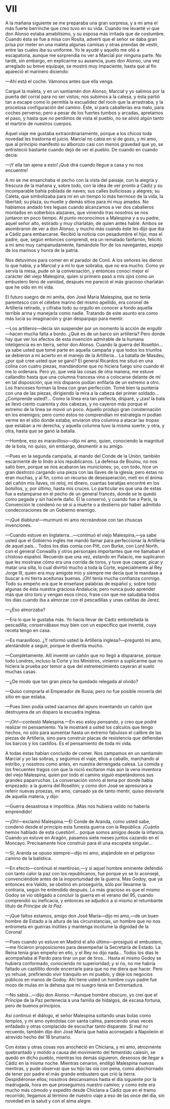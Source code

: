# VII

A la mañana siguiente se me preparaba una gran sorpresa, y a mi ama el más
fuerte berrinche que creo tuvo en su vida. Cuando me levanté vi que don Alonso
estaba amabilísimo, y su esposa más irritada que de costumbre. Cuando ésta se
fue a misa con Rosita, advertí que el señor se daba gran prisa por meter en una
maleta algunas camisas y otras prendas de vestir, entre las cuales iba su
uniforme. Yo le ayudé y aquello me olió a escapatoria, aunque me sorprendía no
ver a Marcial por ninguna parte. No tardé, sin embargo, en explicarme su
ausencia, pues don Alonso, una vez arreglado su breve equipaje, se mostró muy
impaciente, hasta que al fin apareció el marinero diciendo:

—Ahí está el coche. Vámonos antes que ella venga.

Cargué la maleta, y en un santiamén don Alonso, Marcial y yo salimos por la
puerta del corral para no ser vistos; nos subimos a la calesa, y ésta partió
tan a escape como lo permitía la escualidez del rocín que la arrastraba, y la
procelosa configuración del camino. Éste, si para caballerías era malo, para
coches perverso; pero a pesar de los fuertes tumbos y arcadas, apretamos el
paso, y hasta que no perdimos de vista el pueblo, no se alivió algún tanto el
martirio de nuestros cuerpos.

Aquel viaje me gustaba extraordinariamente, porque a los chicos toda novedad
les trastorna el juicio. Marcial no cabía en sí de gozo, y mi amo, que al
principio manifestó su alborozo casi con menos gravedad que yo, se entristeció
bastante cuando dejó de ver el pueblo. De cuando en cuando decía:

—¡Y ella tan ajena a esto! ¡Qué dirá cuando llegue a casa y no nos encuentre!

A mí se me ensanchaba el pecho con la vista del paisaje, con la alegría
y frescura de la mañana y, sobre todo, con la idea de ver pronto a Cádiz y su
incomparable bahía poblada de naves; sus calles bulliciosas y alegres; su
Caleta, que simbolizaba para mí en un tiempo lo más hermoso de la vida, la
libertad; su plaza, su muelle y demás sitios para mí muy amados. No habíamos
andado tres leguas cuando alcanzamos a ver dos caballeros montados en soberbios
alazanes, que viniendo tras nosotros se nos juntaron en poco tiempo. Al punto
reconocimos a Malespina y a su padre, aquel señor alto, estirado y muy
charlatán, de quien antes hablé. Ambos se asombraron de ver a don Alonso,
y mucho más cuando éste les dijo que iba a Cádiz para embarcarse. Recibió la
noticia con pesadumbre el hijo; mas el padre, que, según entonces comprendí,
era un rematado fanfarrón, felicitó a mi amo muy campanudamente, llamándole
flor de los navegantes, espejo de los marinos y honra de la patria.

Nos detuvimos para comer en el parador de Conil. A los señores les dieron lo
que había, y a Marcial y a mí lo que sobraba, que no era mucho. Como yo servía
la mesa, pude oír la conversación, y entonces conocí mejor el carácter del
viejo Malespina, quien si primero pasó a mis ojos como un embustero lleno de
vanidad, después me pareció el más gracioso charlatán que he oído en mi vida.

El futuro suegro de mi amita, don José María Malespina, que no tenía parentesco
con el célebre marino del mismo apellido, era coronel de Artillería retirado,
y cifraba todo su orgullo en conocer a fondo aquella terrible arma y manejarla
como nadie. Tratando de este asunto era como más lucía su imaginación y gran
desparpajo para mentir.

—Los artilleros—decía sin suspender por un momento la acción de engullir—hacen
mucha falta a bordo. ¿Qué es de un barco sin artillería? Pero donde hay que ver
los efectos de esta invención admirable de la humana inteligencia es en tierra,
señor don Alonso. Cuando la guerra del Rosellón… ya sabe usted que tomé parte
en aquella campaña y que todos los triunfos se debieron a mi acierto en el
manejo de la Artillería… La batalla de Masdeu, ¿por qué cree usted que se ganó?
El general Ricardos me situó en una colina con cuatro piezas, mandándome que no
hiciera fuego sino cuando él me lo ordenara. Pero yo, que veía las cosas de
otra manera, me estuve callandito hasta que una columna francesa vino
a colocarse delante de mí en tal disposición, que mis disparos podían enfilarla
de un extremo a otro. Los franceses forman la línea con gran perfección. Tomé
bien la puntería con una de las piezas, dirigiendo la mira a la cabeza del
primer soldado… ¿Comprende usted?… Como la línea era tan perfecta, disparé,
y ¡zas! la bala se llevó ciento cuarenta y dos cabezas, y no cayeron más porque
el extremo de la línea se movió un poco. Aquello produjo gran consternación en
los enemigos; pero como éstos no comprendían mi estrategia ni podían verme en
el sitio donde estaba, enviaron otra columna a atacar las tropas que estaban
a mi derecha, y aquella columna tuvo la misma suerte, y otra, y otra, hasta que
se ganó la batalla.

—Hombre, eso es maravilloso—dijo mi amo, quien, conociendo la magnitud de la
bola, no quiso, sin embargo, desmentir a su amigo.

—Pues en la segunda campaña, al mando del Conde de la Unión, también escarmenté
de lo lindo a los republicanos. La defensa de Boulou, no nos salió bien, porque
se nos acabaron las municiones; yo, con todo, hice un gran destrozo cargando
una pieza con las llaves de la iglesia; pero éstas no eran muchas, y al fin,
como un recurso de desesperación, metí en el ánima del cañón mis llaves, mi
reloj, mi dinero, cuantas baratijas encontré en los bolsillos, y, por último,
hasta mis cruces. Lo particular es que una de estas fue a estamparse en el
pecho de un general francés, donde se le quedó como pegada y sin hacerle daño.
Él la conservó, y cuando fue a París, la Convención le condenó no sé si
a muerte o a destierro por haber admitido condecoraciones de un Gobierno
enemigo.

—¡Qué diablura!—murmuró mi amo recreándose con tan chuscas invenciones.

—Cuando estuve en Inglaterra…—continuó el viejo Malespina,—ya sabe usted
que el Gobierno inglés me mandó llamar para perfeccionar la Artillería de aquel
país… Todos los días comía con Pitt, con Burke, con Lord North, con el
general Conwallis y otros personajes importantes que me llamaban el chistoso
español. Recuerdo que una vez, estando en Palacio, me suplicaron que les
mostrase cómo era una corrida de toros, y tuve que capear, picar y matar una
silla, lo cual divirtió mucho a toda la Corte, especialmente al Rey Jorge III,
quien era muy amigote mío y siempre me decía que le mandase a buscar a mi
tierra aceitunas buenas. ¡Oh! tenía mucha confianza conmigo. Todo su empeño
era que le enseñase palabras de español y, sobre todo algunas de ésta nuestra
graciosa Andalucía; pero nunca pudo aprender más que otro toro y vengan esos
cinco, frase con que me saludaba todos los días cuando iba a almorzar con él
pescadillas y unas cañitas de Jerez.

—¿Eso almorzaba?

—Era lo que le gustaba más. Yo hacía llevar de Cádiz embotellada la pescadilla;
conservábase muy bien con un específico que inventé, cuya receta tengo en casa.

—Es maravilloso. ¿Y reformó usted la Artillería inglesa?—preguntó mi amo,
alentándole a seguir, porque le divertía mucho.

—Completamente. Allí inventé un cañón que no llegó a dispararse, porque todo
Londres, incluso la Corte y los Ministros, vinieron a suplicarme que no hiciera
la prueba por temor a que del estremecimiento cayeran al suelo muchas casas.

—¿De modo que tan gran pieza ha quedado relegada al olvido?

—Quiso comprarla el Emperador de Rusia; pero no fue posible moverla del sitio
en que estaba.

—Pues bien podía usted sacarnos del apuro inventando un cañón que destruyera de
un disparo la escuadra inglesa.

—¡Oh!—contestó Malespina.—En eso estoy pensando, y creo que podré realizar mi
pensamiento. Ya le mostraré a usted los cálculos que tengo hechos, no sólo para
aumentar hasta un extremo fabuloso el calibre de las piezas de Artillería, sino
para construir placas de resistencia que defiendan los barcos y los castillos.
Es el pensamiento de toda mi vida.

A todas éstas habían concluido de comer. Nos zampamos en un santiamén Marcial
y yo las sobras, y seguimos el viaje, ellos a caballo, marchando al estribo,
y nosotros como antes, en nuestra derrengada calesa. La comida y los frecuentes
tragos con que la roció excitaron más aún la vena inventora del viejo
Malespina, quien por todo el camino siguió espetándonos sus grandes
paparruchas. La conversación volvió al tema por donde había empezado: a la
guerra del Rosellón; y como don José se apresurara a referir nuevas proezas, mi
amo, cansado ya de tanto mentir, quiso desviarle de aquella materia, y dijo:

—Guerra desastrosa e impolítica. ¡Más nos hubiera valido no haberla emprendido!

—¡Oh!—exclamó Malespina.—El Conde de Aranda, como usted sabe, condenó desde
el principio esta funesta guerra con la República. ¡Cuánto hemos hablado de
esta cuestión!… porque somos amigos desde la infancia. Cuando yo estuve en
Aragón, pasamos siete meses juntos cazando en el Moncayo. Precisamente hice
construir para él una escopeta singular…

—Sí; Aranda se opuso siempre—dijo mi amo, atajándole en el peligroso camino de
la balística.

—En efecto—continuó el mentiroso,—y si aquel hombre eminente defendió con
tanto calor la paz con los republicanos, fue porque yo se lo aconsejé,
convenciéndole antes de la inoportunidad de la guerra. Mas Godoy, que ya
entonces era Valido, se obstinó en proseguirla, sólo por llevarme la contraria,
según he entendido después. Lo más gracioso es que el mismo Godoy se vio
obligado a concluir la guerra en el verano del 95, cuando comprendió su
ineficacia, y entonces se adjudicó a sí mismo el retumbante título de *Príncipe
de la Paz*.

—¡Qué faltos estamos, amigo don José María—dijo mi amo,—de un buen hombre de
Estado a la altura de las circunstancias, un hombre que no nos entrometa en
guerras inútiles y mantenga incólume la dignidad de la Corona!

—Pues cuando yo estuve en Madrid el año último—prosiguió el embustero,—me
hicieron proposiciones para desempeñar la Secretaría de Estado. La Reina tenía
gran empeño en ello, y el Rey no dijo nada… Todos los días le acompañaba al
Pardo para tirar un par de tiros… Hasta el mismo Godoy se hubiera conformado,
conociendo mi superioridad; y si no, no me habría faltado un castillito donde
encerrarle para que no me diera que hacer. Pero yo rehusé, prefiriendo vivir
tranquilo en mi pueblo, y dejé los negocios públicos en manos de Godoy. Ahí
tiene usted un hombre cuyo padre fue mozo de mulas en la dehesa que mi suegro
tenía en Extremadura.

—No sabía…—dijo don Alonso.—Aunque hombre obscuro, yo creí que el Príncipe
de la Paz pertenecía a una familia de hidalgos, de escasa fortuna, pero de
buenos principios.

Así continuó el diálogo, el señor Malespina soltando unas bolas como templos,
y mi amo oyéndolas con santa calma, pareciendo unas veces enfadado y otras
complacido de escuchar tanto disparate. Si mal no recuerdo, también dijo don
José María que había aconsejado a Napoleón el atrevido hecho del 18 brumario.

Con éstas y otras cosas nos anocheció en Chiclana, y mi amo, atrozmente
quebrantado y molido a causa del movimiento del fementido calesín, se quedó en
dicho pueblo, mientras los demás siguieron, deseosos de llegar a Cádiz en la
misma noche. Mientras cenaron, endilgó Malespina nuevas mentiras, y pude
observar que su hijo las oía con pena, como abochornado de tener por padre el
más grande embustero que crió la tierra. Despidiéronse ellos; nosotros
descansamos hasta el día siguiente por la madrugada, hora en que proseguimos
nuestro camino; y como éste era mucho más cómodo y expedito desde Chiclana
a Cádiz que en el tramo recorrido, llegamos al término de nuestro viaje a eso
de las once del día, sin novedad en la salud y con el alma alegre.
